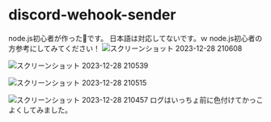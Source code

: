 # discord-wehook-sender
node.js初心者が作った💩です。
日本語は対応してないです。ｗ node.js初心者の方参考にしてみてください！
![スクリーンショット 2023-12-28 210608](https://github.com/mcmatudev/discord-wehook-sender/assets/152702582/32f24a29-4121-4287-9b3c-7c16569e4d7b)

![スクリーンショット 2023-12-28 210539](https://github.com/mcmatudev/discord-wehook-sender/assets/152702582/e745e5a0-9b6a-42a7-a6bf-01a68ecbc26d)

![スクリーンショット 2023-12-28 210515](https://github.com/mcmatudev/discord-wehook-sender/assets/152702582/19856a37-740b-456b-9f11-58cd4df0654f)

![スクリーンショット 2023-12-28 210457](https://github.com/mcmatudev/discord-wehook-sender/assets/152702582/8a8fe294-1407-4f4b-9b28-b5ec48b2a69d)
ログはいっちょ前に色付けてかっこよくしてみました。
